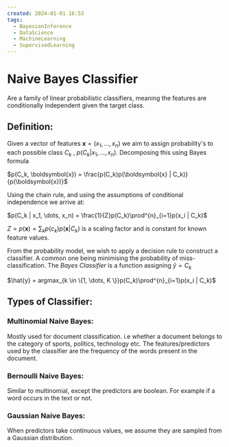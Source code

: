 ```yaml
---
created: 2024-01-01 16:53
tags:
  - BayesianInference
  - DataScience
  - MachineLearning
  - SupervisedLearning
---
```


# Naive Bayes Classifier

Are a family of linear probabilistic classifiers, meaning the features are conditionally independent given the target class.

## Definition:

Given a vector of features $\boldsymbol{x} = (x_1, \dots, x_n)$ we aim to assign probability's to each possible class $C_k$ , $p(C_k | x_1, \dots, x_n)$. Decomposing this using Bayes formula

$p(C_k, \boldsymbol{x}) = \frac{p(C_k)p(\boldsymbol{x} | C_k)}{p(\boldsymbol{x})}$

Using the chain rule, and using the assumptions of conditional independence we arrive at:

$p(C_k | x_1, \dots, x_n) = \frac{1}{Z}p(C_k)\prod^{n}_{i=1}p(x_i | C_k)$

$Z = p(\boldsymbol{x}) = \sum_{k}p(c_k)p(\boldsymbol{x} | C_k)$ is a scaling factor and is constant for known feature values.

From the probability model, we wish to apply a decision rule to construct a classifier. A common one being minimising the probability of miss-classification. The *Bayes Classifier* is a function assigning $\hat{y} = C_k$

$\hat{y} = argmax_{k \in \{1, \dots, K \}}p(C_k)\prod^{n}_{i=1}p(x_i | C_k)$

## Types of Classifier:

### Multinomial Naive Bayes:

Mostly used for document classification. i.e whether a document belongs to the category of sports, politics, technology etc. The features/predictors used by the classifier are the frequency of the words present in the document.

### Bernoulli Naive Bayes:

Similar to multinomial, except the predictors are boolean. For example if a word occurs in the text or not.

### Gaussian Naive Bayes:

When predictors take continuous values, we assume they are sampled from a Gaussian distribution. 